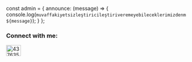 const admin = {
  announce: (message) => {
    console.log(`muvaffakiyetsizleştiricileştiriveremeyebileceklerimizdenm ${message}`);
  }
};






<h3 align="left">Connect with me:</h3>
<p align="left">

<a href="https://discord.com/users/437635905537179660" target="blank"><img align="center" src="https://raw.githubusercontent.com/rahuldkjain/github-profile-readme-generator/master/src/images/icons/Social/discord.svg" alt="437635905537179660" height="30" width="40" /></a>
</p>
